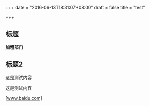 +++
date = "2016-06-13T18:31:07+08:00"
draft = false
title = "test"

+++
## 标题
**加粗部门**
## 标题2
这是测试内容

这是测试内容


[www.baidu.com]
